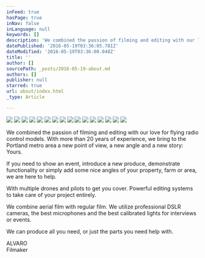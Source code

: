 ```yaml
---
inFeed: true
hasPage: true
inNav: false
inLanguage: null
keywords: []
description: 'We combined the passion of filming and editing with our love for flying radio control models. With more than 20 years of experience, we bring to the Portland metro area a new point of view, a new angle and a new story: Yours.'
datePublished: '2016-05-19T03:36:05.781Z'
dateModified: '2016-05-19T03:36:00.048Z'
title: ''
author: []
sourcePath: _posts/2016-05-19-about.md
authors: []
publisher: null
starred: true
url: about/index.html
_type: Article

---
```

![](https://the-grid-user-content.s3-us-west-2.amazonaws.com/a146f566-0532-4c92-97b9-987e063b88b0.jpg)
![](https://the-grid-user-content.s3-us-west-2.amazonaws.com/0281b05a-c0b8-484a-93cc-ec37eca76a0b.jpg)
![](https://the-grid-user-content.s3-us-west-2.amazonaws.com/3069838b-8bc0-41b2-8d80-9a47c2e995e1.jpg)
![](https://the-grid-user-content.s3-us-west-2.amazonaws.com/ff9d1788-19f1-4bce-ac61-ca35a931cf78.jpg)
![](https://the-grid-user-content.s3-us-west-2.amazonaws.com/481f4139-f6ed-4eae-a61d-c4487ab83597.jpg)
![](https://the-grid-user-content.s3-us-west-2.amazonaws.com/12796a81-8f3c-49d1-b993-a2d1367ef169.jpg)
![](https://the-grid-user-content.s3-us-west-2.amazonaws.com/21170f88-7750-4b35-ba77-a3868d74b97b.jpg)
![](https://the-grid-user-content.s3-us-west-2.amazonaws.com/80a45c9e-0480-4d3e-95d5-4b390025b665.jpg)
![](https://the-grid-user-content.s3-us-west-2.amazonaws.com/469c98ba-2229-4777-9219-d5bb318b613e.jpg)
![](https://the-grid-user-content.s3-us-west-2.amazonaws.com/daacc2ce-380e-46fa-a153-039c06e08fc9.jpg)
![](https://the-grid-user-content.s3-us-west-2.amazonaws.com/89b422d2-65f6-4ee1-b387-6a49aa86c00e.jpg)
![](https://the-grid-user-content.s3-us-west-2.amazonaws.com/3586de99-bcd1-4225-8d86-7dcf71ab481d.jpg)
![](https://the-grid-user-content.s3-us-west-2.amazonaws.com/f6fea49e-601c-434b-b98e-9ebcc9c1db13.jpg)
![](https://the-grid-user-content.s3-us-west-2.amazonaws.com/d7c1e434-a761-4117-addf-673873427b39.jpg)
![](https://the-grid-user-content.s3-us-west-2.amazonaws.com/8df0aa51-3cc6-41aa-af8e-13fcf913586e.jpg)
![](https://the-grid-user-content.s3-us-west-2.amazonaws.com/34c175f3-5a66-463f-a66d-c7847f46ae90.jpg)

We combined the passion of filming and editing with our love for flying radio control models. With more than 20 years of experience, we bring to the Portland metro area a new point of view, a new angle and a new story: Yours.

If you need to show an event, introduce a new produce, demonstrate functionality or simply add some nice angles of your property, farm or area, we are here to help.

With multiple drones and pilots to get you cover. Powerful editing systems to take care of your project entirely.

We combine aerial film with regular film. We utilize professional DSLR cameras, the best microphones and the best calibrated lights for interviews or events.

We can produce all you need, or just the parts you need help with.

ALVARO  
Filmaker